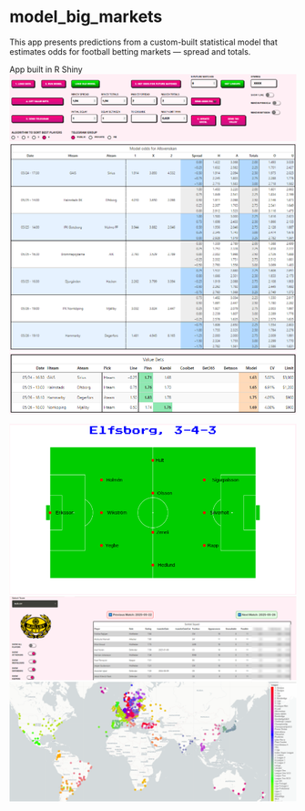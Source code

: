 # model_big_markets
This app presents predictions from a custom-built statistical model that estimates odds for football betting markets — spread and totals. 


App built in R Shiny
![menu_buttons](./menu_buttons.png)
![model_odds](./model_odds.png)
![value_bets](./value_bets.png)

![elfsborg_lineup](./elfsborg_lineup.png)
![mjallby_squad](./mjallby_squad.png)
![all_teams](./all_teams.png)
